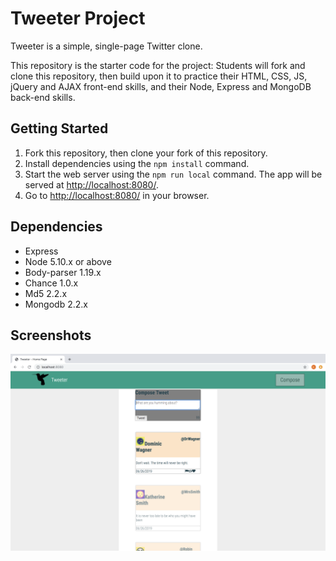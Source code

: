 # Tweeter Project

Tweeter is a simple, single-page Twitter clone.

This repository is the starter code for the project: Students will fork and clone this repository, then build upon it to practice their HTML, CSS, JS, jQuery and AJAX front-end skills, and their Node, Express and MongoDB back-end skills.

## Getting Started

1. Fork this repository, then clone your fork of this repository.
2. Install dependencies using the `npm install` command.
3. Start the web server using the `npm run local` command. The app will be served at <http://localhost:8080/>.
4. Go to <http://localhost:8080/> in your browser.

## Dependencies

- Express
- Node 5.10.x or above
- Body-parser 1.19.x
- Chance 1.0.x
- Md5 2.2.x
- Mongodb 2.2.x 

## Screenshots

![Tweet-box and tweets](https://github.com/karineseguin22/tweeter/blob/master/docs/tweets-and-tweet-box.png?raw=true)
